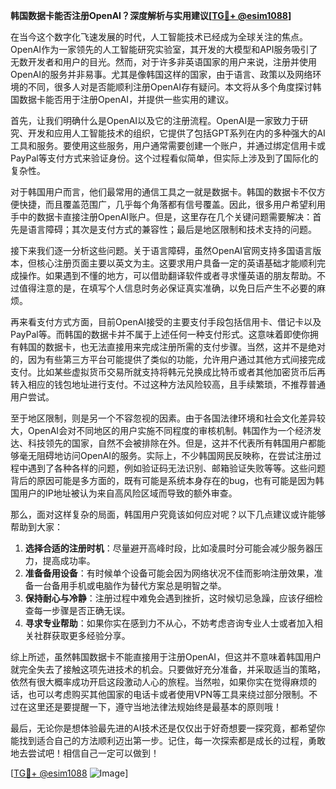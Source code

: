 **韩国数据卡能否注册OpenAI？深度解析与实用建议[[TG💪+ @esim1088](https://t.me/s/esim1088)]**

在当今这个数字化飞速发展的时代，人工智能技术已经成为全球关注的焦点。OpenAI作为一家领先的人工智能研究实验室，其开发的大模型和API服务吸引了无数开发者和用户的目光。然而，对于许多非英语国家的用户来说，注册并使用OpenAI的服务并非易事。尤其是像韩国这样的国家，由于语言、政策以及网络环境的不同，很多人对是否能顺利注册OpenAI存有疑问。本文将从多个角度探讨韩国数据卡能否用于注册OpenAI，并提供一些实用的建议。

首先，让我们明确什么是OpenAI以及它的注册流程。OpenAI是一家致力于研究、开发和应用人工智能技术的组织，它提供了包括GPT系列在内的多种强大的AI工具和服务。要使用这些服务，用户通常需要创建一个账户，并通过绑定信用卡或PayPal等支付方式来验证身份。这个过程看似简单，但实际上涉及到了国际化的复杂性。

对于韩国用户而言，他们最常用的通信工具之一就是数据卡。韩国的数据卡不仅方便快捷，而且覆盖范围广，几乎每个角落都有信号覆盖。因此，很多用户希望利用手中的数据卡直接注册OpenAI账户。但是，这里存在几个关键问题需要解决：首先是语言障碍；其次是支付方式的兼容性；最后是地区限制和技术支持的问题。

接下来我们逐一分析这些问题。关于语言障碍，虽然OpenAI官网支持多国语言版本，但核心注册页面主要以英文为主。这要求用户具备一定的英语基础才能顺利完成操作。如果遇到不懂的地方，可以借助翻译软件或者寻求懂英语的朋友帮助。不过值得注意的是，在填写个人信息时务必保证真实准确，以免日后产生不必要的麻烦。

再来看支付方式方面，目前OpenAI接受的主要支付手段包括信用卡、借记卡以及PayPal等。而韩国的数据卡并不属于上述任何一种支付形式。这意味着即使你拥有韩国的数据卡，也无法直接用来完成注册所需的支付步骤。当然，这并不是绝对的，因为有些第三方平台可能提供了类似的功能，允许用户通过其他方式间接完成支付。比如某些虚拟货币交易所就支持将韩元兑换成比特币或者其他加密货币后再转入相应的钱包地址进行支付。不过这种方法风险较高，且手续繁琐，不推荐普通用户尝试。

至于地区限制，则是另一个不容忽视的因素。由于各国法律环境和社会文化差异较大，OpenAI会对不同地区的用户实施不同程度的审核机制。韩国作为一个经济发达、科技领先的国家，自然不会被排除在外。但是，这并不代表所有韩国用户都能够毫无阻碍地访问OpenAI的服务。实际上，不少韩国网民反映称，在尝试注册过程中遇到了各种各样的问题，例如验证码无法识别、邮箱验证失败等等。这些问题背后的原因可能是多方面的，既有可能是系统本身存在的bug，也有可能是因为韩国用户的IP地址被认为来自高风险区域而导致的额外审查。

那么，面对这样复杂的局面，韩国用户究竟该如何应对呢？以下几点建议或许能够帮助到大家：

1. **选择合适的注册时机**：尽量避开高峰时段，比如凌晨时分可能会减少服务器压力，提高成功率。
2. **准备备用设备**：有时候单个设备可能会因为网络状况不佳而影响注册效果，准备一台备用手机或电脑作为替代方案总是明智之举。
3. **保持耐心与冷静**：注册过程中难免会遇到挫折，这时候切忌急躁，应该仔细检查每一步骤是否正确无误。
4. **寻求专业帮助**：如果你实在感到力不从心，不妨考虑咨询专业人士或者加入相关社群获取更多经验分享。

综上所述，虽然韩国数据卡不能直接用于注册OpenAI，但这并不意味着韩国用户就完全失去了接触这项先进技术的机会。只要做好充分准备，并采取适当的策略，依然有很大概率成功开启这段激动人心的旅程。当然啦，如果你实在觉得麻烦的话，也可以考虑购买其他国家的电话卡或者使用VPN等工具来绕过部分限制。不过在这里还是要提醒一下，遵守当地法律法规始终是最基本的原则哦！

最后，无论你是想体验最先进的AI技术还是仅仅出于好奇想要一探究竟，都希望你能找到适合自己的方法顺利迈出第一步。记住，每一次探索都是成长的过程，勇敢地去尝试吧！相信自己一定可以做到！

[[TG💪+ @esim1088](https://t.me/s/esim1088) ![Image](https://i.postimg.cc/4NQfJmqS/Snipaste-2025-05-13-00-14-12.png)]